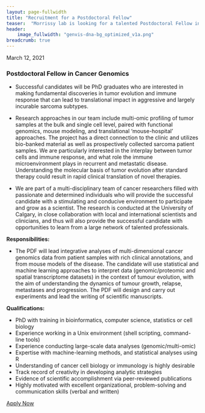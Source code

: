 ```yaml
---
layout: page-fullwidth
title: "Recruitment for a Postdoctoral Fellow"
teaser:  "Morrissy lab is looking for a talented Postdoctoral Fellow in Cancer Genomics"
header:
    image_fullwidth: "genvis-dna-bg_optimized_v1a.png"
breadcrumb: true
---
```

March 12, 2021

### Postdoctoral Fellow in Cancer Genomics

  * Successful candidates will be PhD graduates who are interested in making fundamental discoveries in tumor evolution and immune response that can lead to translational impact in aggressive and largely incurable sarcoma subtypes.

  * Research approaches in our team include multi-omic profiling of tumor samples at the bulk and single cell level, paired with functional genomics, mouse modeling, and translational ‘mouse-hospital’ approaches. The project has a direct connection to the clinic and utilizes bio-banked material as well as prospectively collected sarcoma patient samples. We are particularly interested in the interplay between tumor cells and immune response, and what role the immune microenvironment plays in recurrent and metastatic disease. Understanding the molecular basis of tumor evolution after standard therapy could result in rapid clinical translation of novel therapies.

  * We are part of a multi-disciplinary team of cancer researchers filled with passionate and determined individuals who will provide the successful candidate with a stimulating and conducive environment to participate and grow as a scientist. The research is conducted at the University of Calgary, in close collaboration with local and international scientists and clinicians, and thus will also provide the successful candidate with opportunities to learn from a large network of talented professionals.


**Responsibilities:**

  * The PDF will lead integrative analyses of multi-dimensional cancer genomics data from patient samples with rich clinical annotations, and from mouse models of the disease. The candidate will use statistical and machine learning approaches to interpret data (genomic/proteomic and spatial transcriptome datasets) in the context of tumour evolution, with the aim of understanding the dynamics of tumour growth, relapse, metastases and progression. The PDF will design and carry out experiments and lead the writing of scientific manuscripts.


**Qualifications:**

  * PhD with training in bioinformatics, computer science, statistics or cell biology
  * Experience working in a Unix environment (shell scripting, command-line tools)
  * Experience conducting large-scale data analyses (genomic/multi-omic)
  * Expertise with machine-learning methods, and statistical analyses using R
  * Understanding of cancer cell biology or immunology is highly desirable
  * Track record of creativity in developing analytic strategies
  * Evidence of scientific accomplishment via peer-reviewed publications
  * Highly motivated with excellent organizational, problem-solving and communication skills (verbal and written)

[Apply Now](mailto:Sorana.Morrissy@ucalgary.ca)
